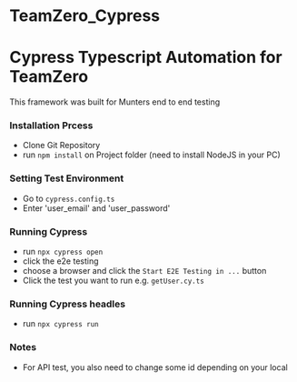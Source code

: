 # TeamZero_Cypress

# Cypress Typescript Automation for TeamZero
This framework was built for Munters end to end testing

### Installation Prcess
- Clone Git Repository
- run `npm install`  on Project folder (need to install NodeJS in your PC)

### Setting Test Environment
- Go to `cypress.config.ts`
- Enter 'user_email' and 'user_password'

### Running Cypress
- run `npx cypress open`
- click the e2e testing
- choose a browser and click the `Start E2E Testing in ...` button
- Click the test you want to run e.g. `getUser.cy.ts`

### Running Cypress headles
- run `npx cypress run`

### Notes
- For API test, you also need to change some id depending on your local
